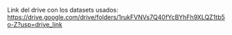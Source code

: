 Link del drive con los datasets usados: https://drive.google.com/drive/folders/1rukFVNVs7Q40fYcBYhFh9XLQZ1tb5o-Z?usp=drive_link
